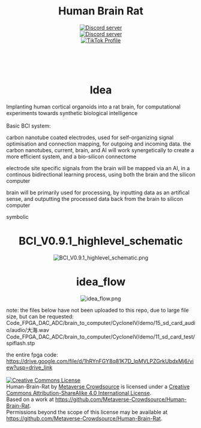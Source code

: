 

<h1 align="center">Human Brain Rat</h1>


<div align="center">
  <a href="https://discord.gg/mJECK72VhD">
    <img src="https://img.shields.io/static/v1?label=Unlimited%20Research%20Cooperative&message=Join%20Now&color=7289DA&logo=discord&style=for-the-badge" alt="Discord server">
  </a>
</div>
<div align="center">
  <a href="https://discord.gg/HBHGvDxDmt">
    <img src="https://img.shields.io/static/v1?label=Metaverse%20Crowdsource&message=450%20Members&color=7289DA&logo=discord&style=for-the-badge" alt="Discord server">
  </a>
</div>

<div align="center">
  <a href="https://www.tiktok.com/@metaversecrowdsourcebr">
    <img src="https://img.shields.io/badge/TikTok-%40metaversecrowdsourcebr-ff0080?style=for-the-badge&logo=tiktok&logoColor=white&labelColor=000000" alt="TikTok Profile">
  </a>
</div>

<br>
<br>


<br>
<br>
<h1 align="center">Idea</h1>
Implanting human cortical organoids into a rat brain, for computational experiments towards synthetic biological intelligence
<br>
<br>
Basic BCI system:

carbon nanotube coated electrodes, used for self-organizing signal optimisation and connection mapping, for outgoing and incoming data. the carbon nanotubes, current, brain, and AI will work synergetically to create a more efficient system, and a bio-silicon connectome

electrode site specific signals from the brain will be mapped via an AI, in a continous bidirectional learning process, using both the brain and the silicon computer

brain will be primarily used for processing, by inputting data as an artifical sense, and outputting the processed data back from the brain to silicon computer

symbolic

<h1 align="center">BCI_V0.9.1_highlevel_schematic</h1>
<p align="center">
  <img src="https://raw.githubusercontent.com/Unlimited-Research-Cooperative/Human-Brain-Rat/main/prototyping/BCI_V0.9.1_highlevel_schematic.png" alt="BCI_V0.9.1_highlevel_schematic.png">
</p>
<h1 align="center">idea_flow</h1>
<p align="center">
  <img src="https://raw.githubusercontent.com/Unlimited-Research-Cooperative/Human-Brain-Rat/main/prototyping/idea_flow.png" alt="idea_flow.png">
</p>

note: 
the files below have not been uploaded to this repo, due to large file size, but can be requested:
Code_FPGA_DAC_ADC/brain_to_computer/CycloneIV/demo/15_sd_card_audio/audio/大海.wav
Code_FPGA_DAC_ADC/brain_to_computer/CycloneIV/demo/11_sd_card_test/spiflash.stp

the entire fpga code:
https://drive.google.com/file/d/1hRYnFGY8q81K7D_IpMVLPZGrkUbdxMj6/view?usp=drive_link
<br>
<br>
<a rel="license" href="http://creativecommons.org/licenses/by-sa/4.0/"><img alt="Creative Commons License" style="border-width:0" src="https://i.creativecommons.org/l/by-sa/4.0/88x31.png" /></a><br /><span xmlns:dct="http://purl.org/dc/terms/" property="dct:title">Human-Brain-Rat</span> by <a xmlns:cc="http://creativecommons.org/ns#" href="https://github.com/Metaverse-Crowdsource/Human-Brain-Rat" property="cc:attributionName" rel="cc:attributionURL">Metaverse Crowdsource</a> is licensed under a <a rel="license" href="http://creativecommons.org/licenses/by-sa/4.0/">Creative Commons Attribution-ShareAlike 4.0 International License</a>.<br />Based on a work at <a xmlns:dct="http://purl.org/dc/terms/" href="https://github.com/Metaverse-Crowdsource/Human-Brain-Rat" rel="dct:source">https://github.com/Metaverse-Crowdsource/Human-Brain-Rat</a>.<br />Permissions beyond the scope of this license may be available at <a xmlns:cc="http://creativecommons.org/ns#" href="https://github.com/Metaverse-Crowdsource/Human-Brain-Rat" rel="cc:morePermissions">https://github.com/Metaverse-Crowdsource/Human-Brain-Rat</a>.

